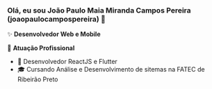 ### Olá, eu sou João Paulo Maia Miranda Campos Pereira (joaopaulocampospereira) 👋

✨ **Desenvolvedor Web e Mobile**

🏢 **Atuação Profissional**
- 🚀 Desenvolvedor ReactJS e Flutter
- 🎓 Cursando Análise e Desenvolvimento de sitemas na FATEC de Ribeirão Preto
